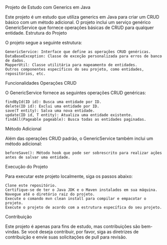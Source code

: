 Projeto de Estudo com Generics em Java

Este projeto é um estudo que utiliza generics em Java para criar um CRUD básico com um método adicional. O projeto inclui um serviço genérico GenericService que fornece operações básicas de CRUD para qualquer entidade.
Estrutura do Projeto

O projeto segue a seguinte estrutura:

    GenericService: Interface que define as operações CRUD genéricas.
    DataBaseException: Classe de exceção personalizada para erros de banco de dados.
    MapperUtil: Classe utilitária para mapeamento de entidades.
    Outros componentes específicos do seu projeto, como entidades, repositórios, etc.

Funcionalidades
Operações CRUD

O GenericService fornece as seguintes operações CRUD genéricas:

    findById(ID id): Busca uma entidade por ID.
    delete(ID id): Exclui uma entidade por ID.
    save(T entity): Salva uma nova entidade.
    update(ID id, T entity): Atualiza uma entidade existente.
    findAll(Pageable pageable): Busca todas as entidades paginadas.

Método Adicional

Além das operações CRUD padrão, o GenericService também inclui um método adicional:

    beforeSave(): Método hook que pode ser sobrescrito para realizar ações antes de salvar uma entidade.

Execução do Projeto

Para executar este projeto localmente, siga os passos abaixo:

    Clone este repositório.
    Certifique-se de ter o Java JDK e o Maven instalados em sua máquina.
    Navegue até o diretório raiz do projeto.
    Execute o comando mvn clean install para compilar e empacotar o projeto.
    Execute o projeto de acordo com a estrutura específica do seu projeto.

Contribuição

Este projeto é apenas para fins de estudo, mas contribuições são bem-vindas. Se você deseja contribuir, por favor, siga as diretrizes de contribuição e envie suas solicitações de pull para revisão.
